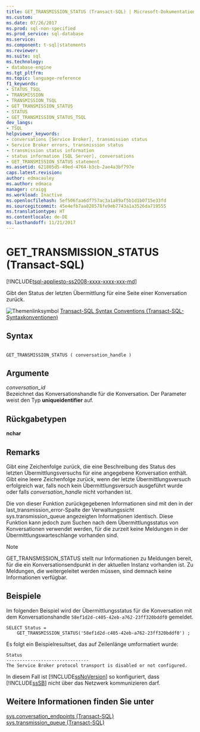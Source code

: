 ```yaml
---
title: GET_TRANSMISSION_STATUS (Transact-SQL) | Microsoft-Dokumentation
ms.custom: 
ms.date: 07/26/2017
ms.prod: sql-non-specified
ms.prod_service: sql-database
ms.service: 
ms.component: t-sql|statements
ms.reviewer: 
ms.suite: sql
ms.technology:
- database-engine
ms.tgt_pltfrm: 
ms.topic: language-reference
f1_keywords:
- STATUS_TSQL
- TRANSMISSION
- TRANSMISSION_TSQL
- GET_TRANSMISSION_STATUS
- STATUS
- GET_TRANSMISSION_STATUS_TSQL
dev_langs:
- TSQL
helpviewer_keywords:
- conversations [Service Broker], transmission status
- Service Broker errors, transmission status
- transmission status information
- status information [SQL Server], conversations
- GET_TRANSMISSION_STATUS statement
ms.assetid: 621805d5-49ed-4764-b3cb-2ae4a3bf797e
caps.latest.revision: 
author: edmacauley
ms.author: edmaca
manager: craigg
ms.workload: Inactive
ms.openlocfilehash: 5ef506faa6df757ac3a1a89af5b1d1b0715e33fd
ms.sourcegitcommit: 45e4efb7aa828578fe9eb7743a1a3526da719555
ms.translationtype: HT
ms.contentlocale: de-DE
ms.lasthandoff: 11/21/2017
---
```

# <a name="gettransmissionstatus-transact-sql"></a>GET_TRANSMISSION_STATUS (Transact-SQL)
[!INCLUDE[tsql-appliesto-ss2008-xxxx-xxxx-xxx-md](../../includes/tsql-appliesto-ss2008-xxxx-xxxx-xxx-md.md)]

  Gibt den Status der letzten Übermittlung für eine Seite einer Konversation zurück.  
  
 ![Themenlinksymbol](../../database-engine/configure-windows/media/topic-link.gif "Topic link icon") [Transact-SQL Syntax Conventions (Transact-SQL-Syntaxkonventionen)](../../t-sql/language-elements/transact-sql-syntax-conventions-transact-sql.md)  
  
## <a name="syntax"></a>Syntax  
  
```  
  
GET_TRANSMISSION_STATUS ( conversation_handle )  
```  
  
## <a name="arguments"></a>Argumente  
 *conversation_id*  
 Bezeichnet das Konversationshandle für die Konversation. Der Parameter weist den Typ **uniqueidentifier** auf.  
  
## <a name="return-types"></a>Rückgabetypen  
 **nchar**  
  
## <a name="remarks"></a>Remarks  
 Gibt eine Zeichenfolge zurück, die eine Beschreibung des Status des letzten Übermittlungsversuchs für eine angegebene Konversation enthält. Gibt eine leere Zeichenfolge zurück, wenn der letzte Übermittlungsversuch erfolgreich war, falls noch kein Übermittlungsversuch ausgeführt wurde oder falls *conversation_handle* nicht vorhanden ist.  
  
 Die von dieser Funktion zurückgegebenen Informationen sind mit den in der last_transmission_error-Spalte der Verwaltungssicht sys.transmission_queue angezeigten Informationen identisch. Diese Funktion kann jedoch zum Suchen nach dem Übermittlungsstatus von Konversationen verwendet werden, für die zurzeit keine Meldungen in der Übermittlungswarteschlange vorhanden sind.  
  
> [!NOTE]  
>  GET_TRANSMISSION_STATUS stellt nur Informationen zu Meldungen bereit, für die ein Konversationsendpunkt in der aktuellen Instanz vorhanden ist. Zu Meldungen, die weitergeleitet werden müssen, sind demnach keine Informationen verfügbar.  
  
## <a name="examples"></a>Beispiele  
 Im folgenden Beispiel wird der Übermittlungsstatus für die Konversation mit dem Konversationshandle `58ef1d2d-c405-42eb-a762-23ff320bddf0` gemeldet.  
  
```  
SELECT Status =  
    GET_TRANSMISSION_STATUS('58ef1d2d-c405-42eb-a762-23ff320bddf0') ;  
```  
  
 Es folgt ein Beispielresultset, das auf Zeilenlänge umformatiert wurde:  
  
 ```
 Status  
 ------------------------------- 
 The Service Broker protocol transport is disabled or not configured.
 ```  
  
 In diesem Fall ist [!INCLUDE[ssNoVersion](../../includes/ssnoversion-md.md)] so konfiguriert, dass [!INCLUDE[ssSB](../../includes/sssb-md.md)] nicht über das Netzwerk kommunizieren darf.  
  
## <a name="see-also"></a>Weitere Informationen finden Sie unter  
 [sys.conversation_endpoints &#40;Transact-SQL&#41;](../../relational-databases/system-catalog-views/sys-conversation-endpoints-transact-sql.md)   
 [sys.transmission_queue &#40;Transact-SQL&#41;](../../relational-databases/system-catalog-views/sys-transmission-queue-transact-sql.md)  
  
  
